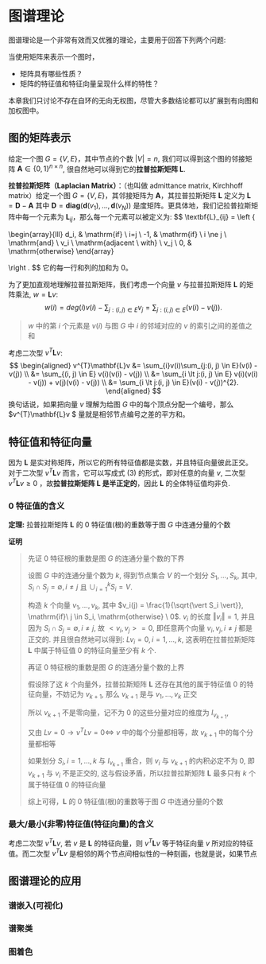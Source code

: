 # 图谱理论

图谱理论是一个非常有效而又优雅的理论，主要用于回答下列两个问题:

当使用矩阵来表示一个图时，

-   矩阵具有哪些性质？
-   矩阵的特征值和特征向量呈现什么样的特性？

本章我们只讨论不存在自环的无向无权图，尽管大多数结论都可以扩展到有向图和加权图中。

## 图的矩阵表示

给定一个图 $G = \{V, E\}$，其中节点的个数 $\vert V \vert = n$, 我们可以得到这个图的邻接矩阵 $\mathbf{A} \in \{0, 1\}^{n \times n}$, 很自然地可以得到它的**拉普拉斯矩阵 $\mathbf{L}$**.

**拉普拉斯矩阵（Laplacian Matrix）**：（也叫做 admittance matrix, Kirchhoff matrix）给定一个图 $G=\{V, E\}$，其邻接矩阵为 $\textbf{A}$，其拉普拉斯矩阵 $\textbf{L}$ 定义为 $\textbf{L} = \textbf{D} - \textbf{A}$ 其中 $\textbf{D} = \textbf{diag}(\textbf{d}(v_1), \ldots, \textbf{d}(v_N))$ 是度矩阵。更具体地，我们记拉普拉斯矩阵中每一个元素为 $\textbf{L}_{ij}$，那么每一个元素可以被定义为:
$$
\textbf{L}_{ij} = \left \{

\begin{array}{lll}
d_i, & \mathrm{if} \ i=j \\
-1, & \mathrm{if} \ i \ne j \ \mathrm{and} \ v_i \ \mathrm{adjacent \ with} \ v_j \\
0, & \mathrm{otherwise}
\end{array} 

\right .
$$
它的每一行和列的加和为 $0$。

为了更加直观地理解拉普拉斯矩阵，我们考虑一个向量 $v$ 与拉普拉斯矩阵 $\mathbf{L}$ 的矩阵乘法, $w = \mathbf{L}v$:
$$
w(i) = deg(i)v(i) - \sum_{j:(i, j) \in E}v_{j} = \sum_{j:(i, j)\in E}(v(i) - v(j)).
$$

>   $w$ 中的第 $i$ 个元素是 $v(i)$ 与图 $G$  中 $i$ 的邻域对应的 $v$ 的索引之间的差值之和

考虑二次型 $v^{T}\mathbf{L}v$:
$$
\begin{aligned}
v^{T}\mathbf{L}v &= \sum_{i}v(i)\sum_{j:(i, j) \in E}(v(i) - v(j)) \\
&= \sum_{(i, j) \in E} v(i)(v(i) - v(j)) \\
&= \sum_{i \lt j:(i, j) \in E} v(i)(v(i) - v(j)) + v(j)(v(i) - v(j)) \\ 
&= \sum_{i \lt j:(i, j) \in E}(v(i) - v(j))^{2}.
\end{aligned}
$$
换句话说，如果把向量 $v$ 理解为给图 $G$ 中的每个顶点分配一个编号，那么 $v^{T}\mathbf{L}v $ 量就是相邻节点编号之差的平方和。

## 特征值和特征向量

因为 $\mathbf{L}$ 是实对称矩阵，所以它的所有特征值都是实数，并且特征向量彼此正交。对于二次型 $v^{T}\mathbf{L}v$ 而言，它可以写成式 $(3)$ 的形式，即对任意的向量 $v$, 二次型 $v^{T}\mathbf{L}v \ge 0$ ，故**拉普拉斯矩阵 $\mathbf{L}$ 是半正定的**，因此 $\mathbf{L}$ 的全体特征值均非负.

### $0$ 特征值的含义

**定理:** 拉普拉斯矩阵 $\mathbf{L}$ 的 $0$ 特征值(根)的重数等于图 $G$ 中连通分量的个数

**证明**

>   先证 $0$ 特征根的重数是图 $G$ 的连通分量个数的下界
>
>   设图 $G$ 中的连通分量个数为 $k$, 得到节点集合 $V$ 的一个划分 $S_1, \ldots, S_k$, 其中, $S_i \cap S_j = \emptyset, i\ne j$ 且 $\cup_{i=1}^{k}S_i = V$.
>
>   构造 $k$ 个向量 $v_1, \ldots, v_k$, 其中 $v_i(j) = \frac{1}{\sqrt{\vert S_i \vert}}, \mathrm{if}\ j \in S_i, \mathrm{otherwise} \ 0$.  $v_i$ 的长度 $\Vert v_i \Vert = 1$, 并且因为 $S_i \cap S_j = \emptyset, i \ne j$, 故 $<v_i, v_j> = 0$, 即任意两个向量 $v_i, v_j, i\ne j$ 都是正交的. 并且很自然地可以得到: $Lv_i = 0, i=1, \ldots, k$, 这表明在拉普拉斯矩阵 $\mathbf{L}$ 中属于特征值 $0$ 的特征向量至少有 $k$ 个.
>
>   再证 $0$ 特征根的重数是图 $G$ 的连通分量个数的上界
>
>   假设除了这 $k$ 个向量外，拉普拉斯矩阵 $\mathbf{L}$ 还存在其他的属于特征值 $0$ 的特征向量，不妨记为 $v_{k+1}$, 那么 $v_{k+1}$ 是与 $v_1, \ldots, v_k$ 正交
>
>   所以 $v_{k+1}$ 不是零向量，记不为 $0$ 的这些分量对应的维度为 $I_{v_{k+1}}$, 
>
>   又由 $Lv = 0 \rightarrow v^{T}Lv = 0 \Leftrightarrow$ $v$ 中的每个分量都相等，故 $v_{k+1}$ 中的每个分量都相等
>
>   如果划分 $S_i, i=1, \ldots, k$ 与 $I_{v_{k+1}}$ 重合，则 $v_{i}$ 与 $v_{k+1}$ 的内积必定不为 $0$, 即 $v_{k+1}$ 与 $v_i$ 不是正交的, 这与假设矛盾，所以拉普拉斯矩阵 $\mathbf{L}$ 最多只有 $k$ 个属于特征值 $0$ 的特征向量
>
>   综上可得，$\mathbf{L}$ 的 $0$ 特征值(根)的重数等于图 $G$ 中连通分量的个数

### 最大/最小(非零)特征值(特征向量)的含义

考虑二次型 $v^{T}\mathbf{L}v$, 若 $v$ 是 $\mathbf{L}$ 的特征向量，则 $v^{T}\mathbf{L}v$ 等于特征向量 $v$ 所对应的特征值。而二次型 $v^{T}\mathbf{L}v$ 是相邻的两个节点间相似性的一种刻画，也就是说，如果节点

## 图谱理论的应用

### 谱嵌入(可视化)

### 谱聚类

### 图着色







